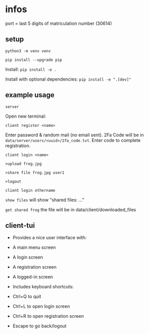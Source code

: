 # infos

port = last 5 digits of matriculation number (30614)

## setup

`python3 -m venv venv`

`pip install --upgrade pip`

Install: `pip install -e .`

Install with optional dependencies: `pip install -e ".[dev]"`

## example usage

`server`

Open new terminal:

`client register <name>`

Enter password & random mail (no email sent). 2Fa Code will be in `data/server/users/<uuid>/2fa_code.txt`. Enter code to complete registration.

`client login <name>`

`>upload frog.jpg`

`>share file frog.jpg user1`

`>logout`

`client login othername`

`show files` will show "shared files: ..."

`get shared frog` the file will be in data/client/downloaded_files


## client-tui

* Provides a nice user interface with:

* A main menu screen
 
* A login screen
 
* A registration screen
 
* A logged-in screen
 
* Includes keyboard shortcuts:
 
* Ctrl+Q to quit
 
* Ctrl+L to open login screen
 
* Ctrl+R to open registration screen
 
* Escape to go back/logout


